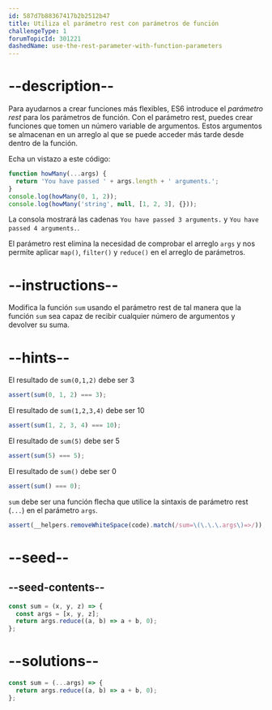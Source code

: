 ```yaml
---
id: 587d7b88367417b2b2512b47
title: Utiliza el parámetro rest con parámetros de función
challengeType: 1
forumTopicId: 301221
dashedName: use-the-rest-parameter-with-function-parameters
---
```


# --description--

Para ayudarnos a crear funciones más flexibles, ES6 introduce el <dfn>parámetro rest</dfn> para los parámetros de función. Con el parámetro rest, puedes crear funciones que tomen un número variable de argumentos. Estos argumentos se almacenan en un arreglo al que se puede acceder más tarde desde dentro de la función.

Echa un vistazo a este código:

```js
function howMany(...args) {
  return 'You have passed ' + args.length + ' arguments.';
}
console.log(howMany(0, 1, 2));
console.log(howMany('string', null, [1, 2, 3], {}));
```

La consola mostrará las cadenas `You have passed 3 arguments.` y `You have passed 4 arguments.`.

El parámetro rest elimina la necesidad de comprobar el arreglo `args` y nos permite aplicar `map()`, `filter()` y `reduce()` en el arreglo de parámetros.

# --instructions--

Modifica la función `sum` usando el parámetro rest de tal manera que la función `sum` sea capaz de recibir cualquier número de argumentos y devolver su suma.

# --hints--

El resultado de `sum(0,1,2)` debe ser 3

```js
assert(sum(0, 1, 2) === 3);
```

El resultado de `sum(1,2,3,4)` debe ser 10

```js
assert(sum(1, 2, 3, 4) === 10);
```

El resultado de `sum(5)` debe ser 5

```js
assert(sum(5) === 5);
```

El resultado de `sum()` debe ser 0

```js
assert(sum() === 0);
```

`sum` debe ser una función flecha que utilice la sintaxis de parámetro rest (`...`) en el parámetro `args`.

```js
assert(__helpers.removeWhiteSpace(code).match(/sum=\(\.\.\.args\)=>/));
```

# --seed--

## --seed-contents--

```js
const sum = (x, y, z) => {
  const args = [x, y, z];
  return args.reduce((a, b) => a + b, 0);
};
```

# --solutions--

```js
const sum = (...args) => {
  return args.reduce((a, b) => a + b, 0);
};
```
